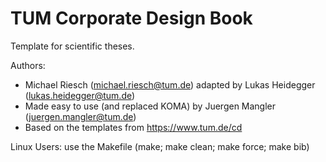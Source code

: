 # TUM Corporate Design Book

Template for scientific theses.

Authors:
* Michael Riesch (michael.riesch@tum.de) adapted by Lukas Heidegger (lukas.heidegger@tum.de)
* Made easy to use (and replaced KOMA) by Juergen Mangler (juergen.mangler@tum.de)
* Based on the templates from https://www.tum.de/cd

Linux Users: use the Makefile (make; make clean; make force; make bib)
